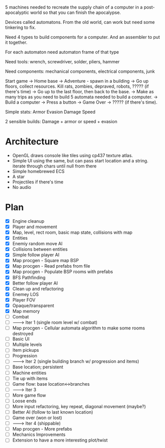 5 machines needed to recreate the supply chain of a computer in a
post-apocalyptic world so that you can finish the apocalypse.

Devices called automatons. From the old world, can work but need some tinkering
to fix.

Need 4 types to build components for a computer. And an assembler to put it
together.

For each automaton need automaton frame of that type

Need tools: wrench, screwdriver, solder, pliers, hammer

Need components: mechanical components, electrical components, junk

Start game -> Home base -> Adventure - spawn in a building -> Go up floors,
collect resources. Kill rats, zombies, depraved, robots, ????? (if there's time)
-> Go up to the last floor, then back to the base. -> Make as many trips as you
need to build 5 automata needed to build a computer. -> Build a computer ->
Press a button -> Game Over -> ????? (if there's time).

Simple stats:
Armor
Evasion
Damage
Speed

2 sensible builds: Damage + armor or speed + evasion

# Architecture

* OpenGL draws console like tiles using cp437 texture atlas.
* Simple UI using the same, but can pass start location and a string. iterate
    through chars until null from there
* Simple homebrewed ECS
* A star
* Projectiles if there's time
* No audio

# Plan

* [x] Engine cleanup
* [x] Player and movement
* [x] Map, level, rect room, basic map state, collisions with map
* [x] Entities
* [x] Enemiy random move AI
* [x] Collisions between entities
* [x] Simple follow player AI
* [x] Map procgen - Square map BSP
* [x] Map procgen - Read prefabs from file
* [x] Map procgen - Populate BSP rooms with prefabs
* [x] BFS Pathfinding
* [x] Better follow player AI
* [x] Clean up and refactoring
* [x] Enemey LOS
* [x] Player FOV
* [x] Opaque/transparent
* [x] Map memory
* [ ] Combat
* [ ] ---> Iter 1 (single room level w/ combat)
* [ ] Map procgen - Cellular automata algorithm to make some rooms destroyed
* [ ] Basic UI
* [ ] Multiple levels
* [ ] Item pickups
* [ ] Progression
* [ ] ---> Iter 2 (single building branch w/ progression and items)
* [ ] Base location; persistent
* [ ] Machine entities
* [ ] Tie up with items
* [ ] Game flow: base location<->branches
* [ ] ---> Iter 3
* [ ] More game flow
* [ ] Loose ends
* [ ] More input refactoring, key repeat, diagonal movement (maybe?)
* [ ] Better AI (follow to last known location)
* [ ] Game over (won or lost)
* [ ] ---> Iter 4 (shippable)
* [ ] Map procgen - More prefabs
* [ ] Mechanics Improvements
* [ ] Extension to have a more interesting plot/twist
